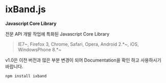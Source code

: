 # ixBand.js
**Javascript Core Library**

전문 API 개발 작업에 특화된 Javascript Core Library
>IE7~, Firefox 3, Chrome, Safari, Opera, Android 2.*~, iOS, WindowsPhone 8.*~

v1.0은 이전 버전과 많은 부분 변경이 되어 Documentation을 확인 하고 사용하시기 바랍니다.

```
npm install ixband
```

